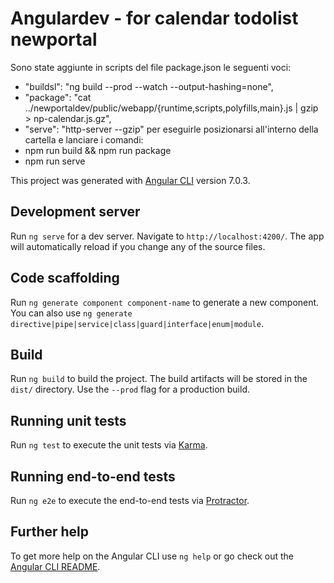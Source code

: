 # Angulardev - for calendar todolist newportal

Sono state aggiunte in scripts del file package.json le seguenti voci:
- "buildsl": "ng build --prod --watch --output-hashing=none",
- "package": "cat ../newportaldev/public/webapp/{runtime,scripts,polyfills,main}.js | gzip > np-calendar.js.gz",
- "serve": "http-server --gzip"
per eseguirle posizionarsi all'interno della cartella e lanciare i comandi:
- npm run build && npm run package
- npm run serve

This project was generated with [Angular CLI](https://github.com/angular/angular-cli) version 7.0.3.

## Development server

Run `ng serve` for a dev server. Navigate to `http://localhost:4200/`. The app will automatically reload if you change any of the source files.

## Code scaffolding

Run `ng generate component component-name` to generate a new component. You can also use `ng generate directive|pipe|service|class|guard|interface|enum|module`.

## Build

Run `ng build` to build the project. The build artifacts will be stored in the `dist/` directory. Use the `--prod` flag for a production build.

## Running unit tests

Run `ng test` to execute the unit tests via [Karma](https://karma-runner.github.io).

## Running end-to-end tests

Run `ng e2e` to execute the end-to-end tests via [Protractor](http://www.protractortest.org/).

## Further help

To get more help on the Angular CLI use `ng help` or go check out the [Angular CLI README](https://github.com/angular/angular-cli/blob/master/README.md).

